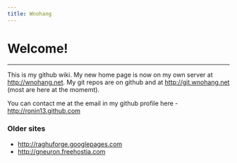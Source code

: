 ```yaml
---
title: Wnohang
---
```

# Welcome!
***

This is my github wiki. My new home page is now on my own server
at http://wnohang.net. My git repos are on github and at 
http://git.wnohang.net (most are here at the momemt).
    
You can contact me at the email in my github profile here - http://ronin13.github.com

### Older sites
* http://raghuforge.googlepages.com
* http://gneuron.freehostia.com
